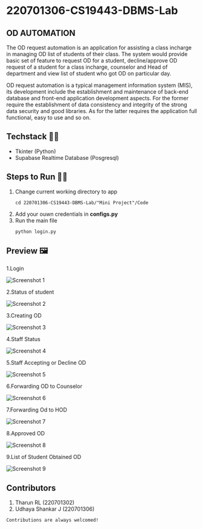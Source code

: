 ﻿# 220701306-CS19443-DBMS-Lab

## OD AUTOMATION
The OD request automation is an application for assisting a class incharge in managing OD list of students of their class. The system would provide basic set of feature to request OD for a student, decline/approve OD request of a student for a class incharge, counselor and Head of department and view list of student who got OD on particular day.

 OD request automation is a typical management information system (MIS), its development include the establishment and maintenance of back-end database and front-end application development aspects. For the former require the establishment of data consistency and integrity of the strong data security and good libraries. As for the latter requires the application full functional, easy to use and so on.

## Techstack 🧑‍💻
- Tkinter (Python)
- Supabase Realtime Database (Posgresql)

## Steps to Run 🏃‍♂️
1. Change current working directory to app
    ```
    cd 220701306-CS19443-DBMS-Lab/"Mini Project"/Code
    ```
2. Add your ouwn credentials in **configs.py**
3. Run the main file
    ```
    python login.py
    ```

## Preview 🖼️
1.Login

![Screenshot 1](Screenshots/1LOGIN.png)

2.Status of student

![Screenshot 2](Screenshots/2STUDENTSTATUS.png)

3.Creating OD

![Screenshot 3](Screenshots/3CREATING%20OD.png)

4.Staff Status

![Screenshot 4](Screenshots/4PENDING%20OD.png)

5.Staff Accepting or Decline OD

![Screenshot 5](Screenshots/5ACCEPTDECLINE.png)

6.Forwarding OD to Counselor

![Screenshot 6](Screenshots/6FORWARDING%20APPROVALDECLINE.png)

7.Forwarding Od to HOD

![Screenshot 7](Screenshots/7FORWARDING%20APPROVALDECLINE.png)

8.Approved OD 

![Screenshot 8](Screenshots/8FINAL%20APPROVAL.png)

9.List of Student Obtained OD

![Screenshot 9](Screenshots/9LIST%20OF%20STUDENTS%20OBTAINED%20OD.png)

## Contributors
1. Tharun RL (220701302)
2. Udhaya Shankar J (220701306)

`Contributions are always welcomed!`
